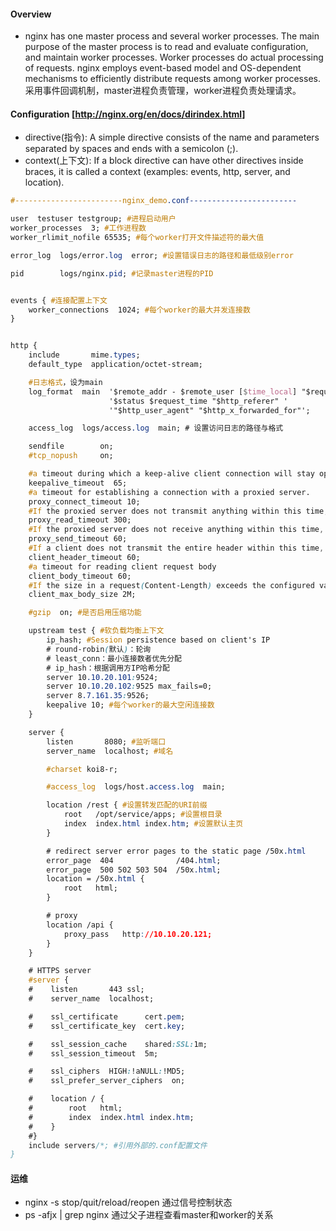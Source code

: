 #### Overview
- nginx has one master process and several worker processes. The main purpose of the master process is to read and evaluate configuration, and maintain worker processes. Worker processes do actual processing of requests. nginx employs event-based model and OS-dependent mechanisms to efficiently distribute requests among worker processes. 采用事件回调机制，master进程负责管理，worker进程负责处理请求。

#### Configuration [http://nginx.org/en/docs/dirindex.html]
- directive(指令): A simple directive consists of the name and parameters separated by spaces and ends with a semicolon (;).
- context(上下文): If a block directive can have other directives inside braces, it is called a context (examples: events, http, server, and location).


```css
#------------------------nginx_demo.conf------------------------

user  testuser testgroup; #进程启动用户
worker_processes  3; #工作进程数
worker_rlimit_nofile 65535; #每个worker打开文件描述符的最大值

error_log  logs/error.log  error; #设置错误日志的路径和最低级别error

pid        logs/nginx.pid; #记录master进程的PID


events { #连接配置上下文
    worker_connections  1024; #每个worker的最大并发连接数
}


http {
    include       mime.types;
    default_type  application/octet-stream;

    #日志格式，设为main
    log_format  main  '$remote_addr - $remote_user [$time_local] "$request" '
                      '$status $request_time "$http_referer" '
                      '"$http_user_agent" "$http_x_forwarded_for"';

    access_log  logs/access.log  main; # 设置访问日志的路径与格式

    sendfile        on;
    #tcp_nopush     on;

    #a timeout during which a keep-alive client connection will stay open on the server side.
    keepalive_timeout  65;
    #a timeout for establishing a connection with a proxied server.
    proxy_connect_timeout 10;
    #If the proxied server does not transmit anything within this time, the connection is closed.
    proxy_read_timeout 300;
    #If the proxied server does not receive anything within this time, the connection is closed.
    proxy_send_timeout 60;
    #If a client does not transmit the entire header within this time, the request is terminated with the 408 (Request Time-out) error.
    client_header_timeout 60;
    #a timeout for reading client request body
    client_body_timeout 60;
    #If the size in a request(Content-Length) exceeds the configured value, the 413 (Request Entity Too Large) error is returned to the client.
    client_max_body_size 2M;

    #gzip  on; #是否启用压缩功能

    upstream test { #软负载均衡上下文
        ip_hash; #Session persistence based on client's IP
        # round-robin(默认)：轮询
        # least_conn：最小连接数者优先分配
        # ip_hash：根据调用方IP哈希分配
        server 10.10.20.101:9524;
        server 10.10.20.102:9525 max_fails=0;
        server 8.7.161.35:9526;
        keepalive 10; #每个worker的最大空闲连接数
    }

    server {
        listen       8080; #监听端口
        server_name  localhost; #域名

        #charset koi8-r;

        #access_log  logs/host.access.log  main;

        location /rest { #设置转发匹配的URI前缀
            root   /opt/service/apps; #设置根目录
            index  index.html index.htm; #设置默认主页
        }

        # redirect server error pages to the static page /50x.html
        error_page  404              /404.html;
        error_page  500 502 503 504  /50x.html;
        location = /50x.html {
            root   html;
        }

        # proxy
        location /api {
            proxy_pass   http://10.10.20.121;
        }
    }

    # HTTPS server
    #server {
    #    listen       443 ssl;
    #    server_name  localhost;

    #    ssl_certificate      cert.pem;
    #    ssl_certificate_key  cert.key;

    #    ssl_session_cache    shared:SSL:1m;
    #    ssl_session_timeout  5m;

    #    ssl_ciphers  HIGH:!aNULL:!MD5;
    #    ssl_prefer_server_ciphers  on;

    #    location / {
    #        root   html;
    #        index  index.html index.htm;
    #    }
    #}
    include servers/*; #引用外部的.conf配置文件
}
```

#### 运维
- nginx -s stop/quit/reload/reopen 通过信号控制状态
- ps -afjx | grep nginx 通过父子进程查看master和worker的关系
